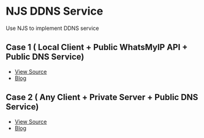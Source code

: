 # NJS DDNS Service

Use NJS to implement DDNS service

## Case 1 ( Local Client + Public WhatsMyIP API + Public DNS Service)

- [View Source](./case1)
- [Blog](https://soulteary.com/2021/07/31/use-nginx-to-provide-ddns-service-part-1.html)

## Case 2 ( Any Client + Private Server + Public DNS Service)

- [View Source](./case2)
- [Blog](#)
